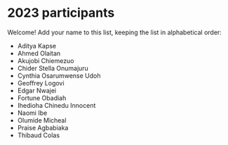 # 2023 participants

Welcome! Add your name to this list, keeping the list in alphabetical order:

- Aditya Kapse
- Ahmed Olaitan
- Akujobi Chiemezuo
- Chider Stella Onumajuru
- Cynthia Osarumwense Udoh
- Geoffrey Logovi
- Edgar Nwajei
- Fortune Obadiah
- Ihedioha Chinedu Innocent
- Naomi Ibe
- Olumide Micheal
- Praise Agbabiaka
- Thibaud Colas
